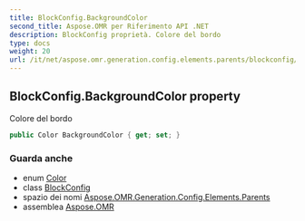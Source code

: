 ```yaml
---
title: BlockConfig.BackgroundColor
second_title: Aspose.OMR per Riferimento API .NET
description: BlockConfig proprietà. Colore del bordo
type: docs
weight: 20
url: /it/net/aspose.omr.generation.config.elements.parents/blockconfig/backgroundcolor/
---
```

## BlockConfig.BackgroundColor property

Colore del bordo

```csharp
public Color BackgroundColor { get; set; }
```

### Guarda anche

* enum [Color](../../../aspose.omr.generation/color/)
* class [BlockConfig](../)
* spazio dei nomi [Aspose.OMR.Generation.Config.Elements.Parents](../../blockconfig/)
* assemblea [Aspose.OMR](../../../)


